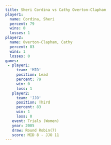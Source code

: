 ```yaml
---
title: Sheri Cordina vs Cathy Overton-Clapham
player1:                      
  name: Cordina, Sheri        
  percent: 79                 
  wins: 0                     
  losses: 1                   
player2:                      
  name: Overton-Clapham, Cathy
  percent: 83                 
  wins: 1                     
  losses: 0                   
games:
 - player1:        
     team: 'MID'   
     position: Lead
     percent: 79   
     win: 0        
     loss: 1       
   player2:         
     team: 'JJO'    
     position: Third
     percent: 83    
     win: 1         
     loss: 0        
   event: Trials (Women)
   year: 2005           
   draw: Round Robin(7) 
   score: MID 8 - JJO 11
---
```

